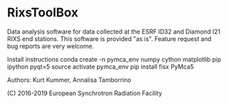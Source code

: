 # RixsToolBox

Data analysis software for data collected at the ESRF ID32 and Diamond I21 RIXS end stations. This software is provided "as is". Feature request and bug reports are very welcome.

Install instructions
conda create -n pymca_env numpy cython matplotlib pip ipython pyqt=5
source activate pymca_env
pip install fisx PyMca5

Authors: Kurt Kummer, Annalisa Tamborrino

(C) 2016-2019 European Synchrotron Radiation Facility
